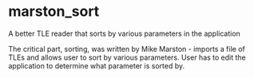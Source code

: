 # marston_sort
A better TLE reader that sorts by various parameters in the application

The critical part, sorting, was written by Mike Marston - imports a file of TLEs and allows user to sort by various parameters. User has to edit the 
application to determine what parameter is sorted by. 
